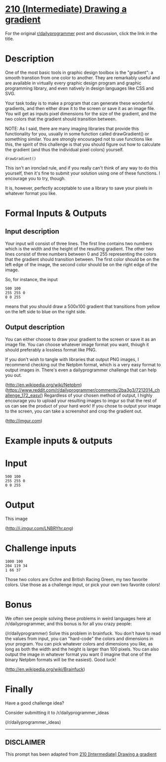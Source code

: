 # [210 (Intermediate) Drawing a gradient](https://www.reddit.com/r/dailyprogrammer/comments/32o5je/20150415_challenge_210_intermediate_drawing_a/)

For the original [r/dailyprogrammer](https://www.reddit.com/r/dailyprogrammer/) post and discussion, click the link in the title.

# Description
One of the most basic tools in graphic design toolbox is the "gradient": a smooth transtion from one color to another. They are remarkably useful and are available in virtually every graphic design program and graphic programming library, and even natively in design languages like CSS and SVG.

Your task today is to make a program that can generate these wonderful gradients, and then either draw it to the screen or save it as an image file. You will get as inputs pixel dimensions for the size of the gradient, and the two colors that the gradient should transition between. 

NOTE: As I said, there are many imaging libraries that provide this functionality for you, usually in some function called drawGradient() or something similar. You are strongly encouraged not to use functions like this, the spirit of this challenge is that you should figure out how to calculate the gradient (and thus the individual pixel colors) yourself. 


```
drawGradient()
```
This isn't an ironclad rule, and if you really can't think of any way to do this yourself, then it's fine to submit your solution using one of these functions. I encourage you to try, though. 

It is, however, perfectly acceptable to use a library to save your pixels in whatever format you like.

# Formal Inputs & Outputs
## Input description
Your input will consist of three lines. The first line contains two numbers which is the width and the height of the resulting gradient. The other two lines consist of three numbers between 0 and 255 representing the colors that
the gradient should transition between. The first color should be on the left edge of the image, the second color should be on the right edge of the image.

So, for instance, the input


```
500 100 
255 255 0 
0 0 255
```
means that you should draw a 500x100 gradient that transitions from yellow on the left side to blue on the right side.

## Output description
You can either choose to draw your gradient to the screen or save it as an image file. You can choose whatever image format you want, though it should preferably a lossless format like PNG. 

If you don't wish to tangle with libraries that output PNG images, I recommend checking out the Netpbm format, which is a very easy format to output images in. There's even a dailyprogrammer challenge that can help you out. 

(http://en.wikipedia.org/wiki/Netpbm)
(https://www.reddit.com/r/dailyprogrammer/comments/2ba3g3/7212014_challenge_172_easy/)
Regardless of your chosen method of output, I highly encourage you to upload your resulting images to imgur so that the rest of us can see the product of your hard work! If you chose to output your image to the screen, you can take a screenshot and crop the gradient out.

(http://imgur.com)
# Example inputs & outputs
# Input

```
500 100 
255 255 0 
0 0 255
```
# Output
This image

(http://i.imgur.com/LNBRYhr.png)
# Challenge inputs

```
1000 100 
204 119 34 
1 66 37
```
Those two colors are Ochre and British Racing Green, my two favorite colors. Use those as a challenge input, or pick your own two favorite colors!

# Bonus
We often see people solving these problems in weird languages here at /r/dailyprogrammer, and this bonus is for all you crazy people: 

(/r/dailyprogrammer)
Solve this problem in brainfuck. You don't have to read the values from input, you can "hard-code" the colors and dimensions in your program. You can pick whatever colors and dimensions you like, as long as both the width and the height is larger than 100 pixels. You can also output the image in whatever format you want (I imagine that one of the binary Netpbm formats will be the easiest). Good luck!

(http://en.wikipedia.org/wiki/Brainfuck)
# Finally
Have a good challenge idea?

Consider submitting it to /r/dailyprogrammer_ideas

(/r/dailyprogrammer_ideas)

----
## **DISCLAIMER**
This prompt has been adapted from [210 [Intermediate] Drawing a gradient](https://www.reddit.com/r/dailyprogrammer/comments/32o5je/20150415_challenge_210_intermediate_drawing_a/
)
